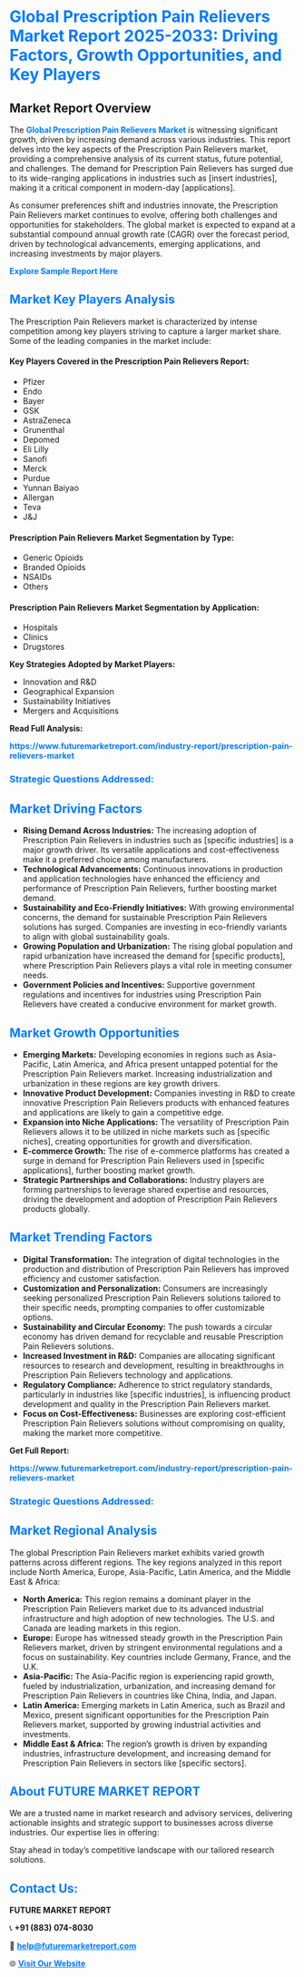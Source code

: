 <h1 style="color: #007BFF;">Global Prescription Pain Relievers Market Report 2025-2033: Driving Factors, Growth Opportunities, and Key Players</h1>

<section id="overview">
<h2>Market Report Overview</h2>
<p>The <a href="https://www.futuremarketreport.com/industry-report/prescription-pain-relievers-market" style="color: #007BFF; text-decoration: none;"><strong>Global Prescription Pain Relievers Market</strong></a> is witnessing significant growth, driven by increasing demand across various industries. This report delves into the key aspects of the Prescription Pain Relievers market, providing a comprehensive analysis of its current status, future potential, and challenges. The demand for Prescription Pain Relievers has surged due to its wide-ranging applications in industries such as [insert industries], making it a critical component in modern-day [applications].</p>
<p>As consumer preferences shift and industries innovate, the Prescription Pain Relievers market continues to evolve, offering both challenges and opportunities for stakeholders. The global market is expected to expand at a substantial compound annual growth rate (CAGR) over the forecast period, driven by technological advancements, emerging applications, and increasing investments by major players.</p>
</section>

<section id="overview">
<p><a href="https://www.futuremarketreport.com/request-sample/reportId=64465" style="color: #007BFF; text-decoration: none;"><strong>Explore Sample Report Here</strong></a></p>
</section>

<section id="key-players">
<h2 style="color: #007BFF;">Market Key Players Analysis</h2>
<p>The Prescription Pain Relievers market is characterized by intense competition among key players striving to capture a larger market share. Some of the leading companies in the market include:</p>
<h4>Key Players Covered in the Prescription Pain Relievers Report:</h4>
<ul><li>Pfizer</li><li>Endo</li><li>Bayer</li><li>GSK</li><li>AstraZeneca</li><li>Grunenthal</li><li>Depomed</li><li>Eli Lilly</li><li>Sanofi</li><li>Merck</li><li>Purdue</li><li>Yunnan Baiyao</li><li>Allergan</li><li>Teva</li><li>J&amp;J</li></ul>
<h4>Prescription Pain Relievers Market Segmentation by Type:</h4>
<ul><li>Generic Opioids</li><li>Branded Opioids</li><li>NSAIDs</li><li>Others</li></ul>

<h4>Prescription Pain Relievers Market Segmentation by Application:</h4>
<ul><li>Hospitals</li><li>Clinics</li><li>Drugstores</li></ul>
<p><strong>Key Strategies Adopted by Market Players:</strong></p>
<ul>
<li>Innovation and R&D</li>
<li>Geographical Expansion</li>
<li>Sustainability Initiatives</li>
<li>Mergers and Acquisitions</li>
</ul>
</section>

<section>
<p><strong>Read Full Analysis: </strong></p><a href="https://www.futuremarketreport.com/industry-report/prescription-pain-relievers-market" style="color: #007BFF; text-decoration: none;"><strong>https://www.futuremarketreport.com/industry-report/prescription-pain-relievers-market</strong></a>
<h3 style="color: #007BFF;">Strategic Questions Addressed:</h3>
</section>

<section id="driving-factors">
<h2 style="color: #007BFF;">Market Driving Factors</h2>
<ul>
<li><strong>Rising Demand Across Industries:</strong> The increasing adoption of Prescription Pain Relievers in industries such as [specific industries] is a major growth driver. Its versatile applications and cost-effectiveness make it a preferred choice among manufacturers.</li>
<li><strong>Technological Advancements:</strong> Continuous innovations in production and application technologies have enhanced the efficiency and performance of Prescription Pain Relievers, further boosting market demand.</li>
<li><strong>Sustainability and Eco-Friendly Initiatives:</strong> With growing environmental concerns, the demand for sustainable Prescription Pain Relievers solutions has surged. Companies are investing in eco-friendly variants to align with global sustainability goals.</li>
<li><strong>Growing Population and Urbanization:</strong> The rising global population and rapid urbanization have increased the demand for [specific products], where Prescription Pain Relievers plays a vital role in meeting consumer needs.</li>
<li><strong>Government Policies and Incentives:</strong> Supportive government regulations and incentives for industries using Prescription Pain Relievers have created a conducive environment for market growth.</li>
</ul>
</section>

<section id="growth-opportunities">
<h2 style="color: #007BFF;">Market Growth Opportunities</h2>
<ul>
<li><strong>Emerging Markets:</strong> Developing economies in regions such as Asia-Pacific, Latin America, and Africa present untapped potential for the Prescription Pain Relievers market. Increasing industrialization and urbanization in these regions are key growth drivers.</li>
<li><strong>Innovative Product Development:</strong> Companies investing in R&D to create innovative Prescription Pain Relievers products with enhanced features and applications are likely to gain a competitive edge.</li>
<li><strong>Expansion into Niche Applications:</strong> The versatility of Prescription Pain Relievers allows it to be utilized in niche markets such as [specific niches], creating opportunities for growth and diversification.</li>
<li><strong>E-commerce Growth:</strong> The rise of e-commerce platforms has created a surge in demand for Prescription Pain Relievers used in [specific applications], further boosting market growth.</li>
<li><strong>Strategic Partnerships and Collaborations:</strong> Industry players are forming partnerships to leverage shared expertise and resources, driving the development and adoption of Prescription Pain Relievers products globally.</li>
</ul>
</section>

<section id="trending-factors">
<h2 style="color: #007BFF;">Market Trending Factors</h2>
<ul>
<li><strong>Digital Transformation:</strong> The integration of digital technologies in the production and distribution of Prescription Pain Relievers has improved efficiency and customer satisfaction.</li>
<li><strong>Customization and Personalization:</strong> Consumers are increasingly seeking personalized Prescription Pain Relievers solutions tailored to their specific needs, prompting companies to offer customizable options.</li>
<li><strong>Sustainability and Circular Economy:</strong> The push towards a circular economy has driven demand for recyclable and reusable Prescription Pain Relievers solutions.</li>
<li><strong>Increased Investment in R&D:</strong> Companies are allocating significant resources to research and development, resulting in breakthroughs in Prescription Pain Relievers technology and applications.</li>
<li><strong>Regulatory Compliance:</strong> Adherence to strict regulatory standards, particularly in industries like [specific industries], is influencing product development and quality in the Prescription Pain Relievers market.</li>
<li><strong>Focus on Cost-Effectiveness:</strong> Businesses are exploring cost-efficient Prescription Pain Relievers solutions without compromising on quality, making the market more competitive.</li>
</ul>
</section>

<section>
<p><strong>Get Full Report: </strong></p><a href="https://www.futuremarketreport.com/industry-report/prescription-pain-relievers-market" style="color: #007BFF; text-decoration: none;"><strong>https://www.futuremarketreport.com/industry-report/prescription-pain-relievers-market</strong></a>
<h3 style="color: #007BFF;">Strategic Questions Addressed:</h3>
</section>


<section id="regional-analysis">
<h2 style="color: #007BFF;">Market Regional Analysis</h2>
<p>The global Prescription Pain Relievers market exhibits varied growth patterns across different regions. The key regions analyzed in this report include North America, Europe, Asia-Pacific, Latin America, and the Middle East & Africa:</p>
<ul>
<li><strong>North America:</strong> This region remains a dominant player in the Prescription Pain Relievers market due to its advanced industrial infrastructure and high adoption of new technologies. The U.S. and Canada are leading markets in this region.</li>
<li><strong>Europe:</strong> Europe has witnessed steady growth in the Prescription Pain Relievers market, driven by stringent environmental regulations and a focus on sustainability. Key countries include Germany, France, and the U.K.</li>
<li><strong>Asia-Pacific:</strong> The Asia-Pacific region is experiencing rapid growth, fueled by industrialization, urbanization, and increasing demand for Prescription Pain Relievers in countries like China, India, and Japan.</li>
<li><strong>Latin America:</strong> Emerging markets in Latin America, such as Brazil and Mexico, present significant opportunities for the Prescription Pain Relievers market, supported by growing industrial activities and investments.</li>
<li><strong>Middle East & Africa:</strong> The region’s growth is driven by expanding industries, infrastructure development, and increasing demand for Prescription Pain Relievers in sectors like [specific sectors].</li>
</ul>
</section>

<footer>
<h2 style="color: #007BFF;">About FUTURE MARKET REPORT</h2>
<p>We are a trusted name in market research and advisory services, delivering actionable insights and strategic support to businesses across diverse industries. Our expertise lies in offering:</p>

<p>Stay ahead in today’s competitive landscape with our tailored research solutions.</p>

<h2 style="color: #007BFF;">Contact Us:</h2>
<p><strong>FUTURE MARKET REPORT</strong></p>
<p>📞 <strong>+91 (883) 074-8030</strong></p>
<p>📧 <strong><a href="mailto:help@futuremarketreport.com" style="color: #007BFF;">help@futuremarketreport.com</a></strong></p>
<p>🌐 <strong><a href="https://www.futuremarketreport.com/" style="color: #007BFF;">Visit Our Website</a></strong></p>
</footer>